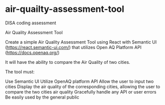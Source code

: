 # air-quailty-assessment-tool
DISA coding assessment

Air Quality Assessment Tool

Create a simple Air Quality Assessment Tool using React with Semantic UI (https://react.semantic-ui.com/) that utilizes Open AQ Platform API (https://docs.openaq.org/)

It will have the ability to compare the Air Quality of two cities.

The tool must:

Use Semantic UI 
Utilize OpenAQ platform API
Allow the user to input two cities
Display the air quality of the corresponding cities, allowing the user to compare the two cities air quality
Gracefully handle any API or user errors 
Be easily used by the general public
